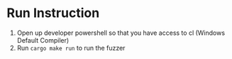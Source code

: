 # Run Instruction
1. Open up developer powershell so that you have access to cl (Windows Default Compiler)
2. Run `cargo make run` to run the fuzzer